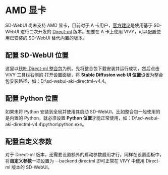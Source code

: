 # AMD 显卡

SD-WebUI 尚未支持 AMD 显卡，目前对于 A 卡用户，[官方建议](https://github.com/AUTOMATIC1111/stable-diffusion-webui/wiki/Install-and-Run-on-AMD-GPUs)是使用基于 SD-WebUI 进行二次开发的 [Direct-ml](https://github.com/lshqqytiger/stable-diffusion-webui-directml) 版本。想要在 A 卡上使用 VIVY，可以配置使用已安装的 SD-WebUI 替代内置的版本。 

## 配置 SD-WebUI 位置

这里以[秋叶 Direct-ml 整合包](https://www.bilibili.com/read/cv26557731/)为例。先将整合包下载安装并运行成功，然后点击 VIVY 工具栏右侧的 <Icon name="setting"/> 打开设置面板，将 **Stable Diffusion web UI 位置**设置为整合包安装路径，如：D:\sd-webui-aki-directml-v4.4。

## 配置 Python 位置

如果未将 Python 安装到全局并使用其启动 SD-WebUI，比如整合包一般使用的是内置的 Python，就必须设置 **Python 位置**才能正常使用，如：D:\sd-webui-aki-directml-v4.4\python\python.exe。

## 配置自定义参数

对于 Direct-ml 版本，还需要设置额外的启动参数启用才行。同样在设置面板中，将**自定义参数**一项设置为 --backend directml 即可正常在 VIVY 中使用 Direct-ml 版本的 SD-WebUI。